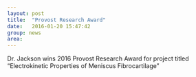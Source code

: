 ```yaml
---
layout: post
title:  "Provost Research Award"
date:   2016-01-20 15:47:42
group: news
area:
---
```

Dr. Jackson wins 2016 Provost Research Award for project titled “Electrokinetic Properties of Meniscus Fibrocartilage”
